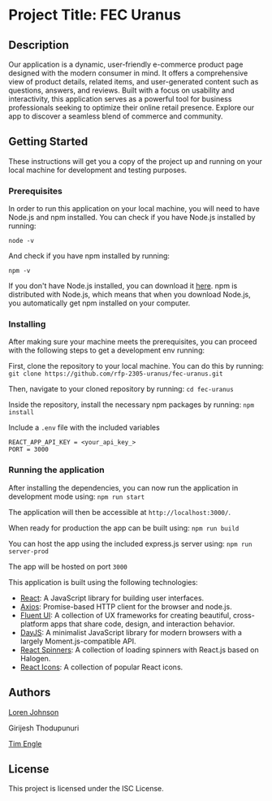 # Project Title: FEC Uranus

## Description
Our application is a dynamic, user-friendly e-commerce product page designed with the modern consumer in mind. It offers a comprehensive view of product details, related items, and user-generated content such as questions, answers, and reviews. Built with a focus on usability and interactivity, this application serves as a powerful tool for business professionals seeking to optimize their online retail presence. Explore our app to discover a seamless blend of commerce and community.

## Getting Started

These instructions will get you a copy of the project up and running on your local machine for development and testing purposes.

### Prerequisites

In order to run this application on your local machine, you will need to have Node.js and npm installed. You can check if you have Node.js installed by running:

```node -v```

And check if you have npm installed by running:

```npm -v```


If you don't have Node.js installed, you can download it [here](https://nodejs.org/en/download/). npm is distributed with Node.js, which means that when you download Node.js, you automatically get npm installed on your computer.

### Installing

After making sure your machine meets the prerequisites, you can proceed with the following steps to get a development env running:

First, clone the repository to your local machine. You can do this by running:
```git clone https://github.com/rfp-2305-uranus/fec-uranus.git```


Then, navigate to your cloned repository by running:
```cd fec-uranus```

Inside the repository, install the necessary npm packages by running:
```npm install```

Include a `.env` file with the included variables
```
REACT_APP_API_KEY = <your_api_key_>
PORT = 3000
```

### Running the application

After installing the dependencies, you can now run the application in development mode using:
```npm run start```

The application will then be accessible at `http://localhost:3000/`.

When ready for production the app can be built using:
```npm run build```

You can host the app using the included express.js server using:
```npm run server-prod```

The app will be hosted on port `3000`

This application is built using the following technologies:

- [React](https://reactjs.org/): A JavaScript library for building user interfaces.
- [Axios](https://axios-http.com/): Promise-based HTTP client for the browser and node.js.
- [Fluent UI](https://developer.microsoft.com/en-us/fluentui): A collection of UX frameworks for creating beautiful, cross-platform apps that share code, design, and interaction behavior.
- [DayJS](https://day.js.org/): A minimalist JavaScript library for modern browsers with a largely Moment.js-compatible API.
- [React Spinners](https://www.npmjs.com/package/react-spinners): A collection of loading spinners with React.js based on Halogen.
- [React Icons](https://www.npmjs.com/package/react-icons): A collection of popular React icons.


## Authors

[Loren Johnson](https://github.com/L-ren)

Girijesh Thodupunuri

[Tim Engle](https://github.com/TimEngleSF)


## License

This project is licensed under the ISC License.

